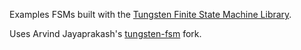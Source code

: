Examples FSMs built with the [Tungsten Finite State Machine Library](http://sourceforge.net/apps/mediawiki/tungsten/index.php?title=Introduction_to_Tungsten_Finite_State_Machine_Library).

Uses Arvind Jayaprakash's [tungsten-fsm](https://github.com/anomalizer/tungsten-fsm) fork.
